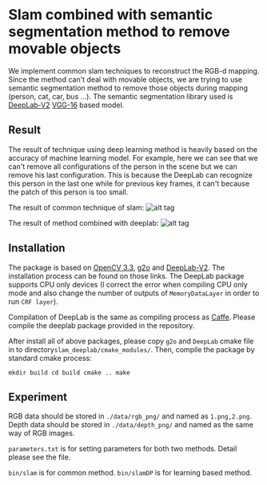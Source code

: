 # Slam combined with semantic segmentation method to remove movable objects

We implement common slam techniques to reconstruct the RGB-d mapping. Since the method can't deal with movable objects, we are trying to use semantic segmentation method to remove those objects during mapping (person, cat, car, bus ...). The semantic segmentation library used is [DeepLab-V2](https://bitbucket.org/aquariusjay/deeplab-public-ver2) [VGG-16](http://liangchiehchen.com/projects/DeepLabv2_vgg.html) based model. 

## Result
The result of technique using deep learning method is heavily based on the accuracy of machine learning model. For example, here we can see that we can't remove all configurations of the person in the scene but we can remove his last configuration. This is because the DeepLab can recognize this person in the last one while for previous key frames, it can't because the patch of this person is too small.

The result of common technique of slam:
![alt tag](https://github.com/yilei0620/Slam-Semantic-Seg-DeepLab/blob/master/slam_deepLab/result_slam.png)

The result of method combined with deeplab:
![alt tag](https://github.com/yilei0620/Slam-Semantic-Seg-DeepLab/blob/master/slam_deepLab/result_dp.png)


## Installation

The package is based on [OpenCV 3.3](http://opencv.org/opencv-3-3.html), [g2o](https://github.com/RainerKuemmerle/g2o) and [DeepLab-V2](https://bitbucket.org/aquariusjay/deeplab-public-ver2). The installation process can be found on those links. The DeepLab package supports CPU only devices (I correct the error when compiling CPU only mode and also change the number of outputs of `MemoryDataLayer` in order to run `CRF layer`).

Compilation of DeepLab is the same as compiling process as [Caffe](http://caffe.berkeleyvision.org/). Please compile the deeplab package provided in the repository.

After install all of above packages, please copy `g2o` and `DeepLab` cmake file in to directory`slam_deeplab/cmake_modules/`. Then, compile the package by standard cmake process:

`mkdir build
cd build
cmake ..
make`


## Experiment
RGB data should be stored in `./data/rgb_png/` and named as `1.png,2.png`. Depth data should be stored in `./data/depth_png/` and named as the same way of RGB images.

`parameters.txt` is for setting parameters for both two methods. Detail please see the file.

`bin/slam` is for common method.
`bin/slamDP` is for learning based method.